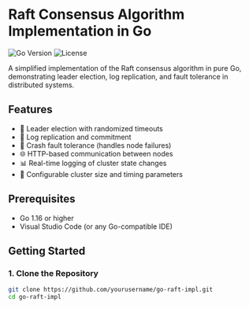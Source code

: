 # Raft Consensus Algorithm Implementation in Go

![Go Version](https://img.shields.io/badge/go-1.16+-blue.svg)
![License](https://img.shields.io/badge/license-MIT-green.svg)

A simplified implementation of the Raft consensus algorithm in pure Go, demonstrating leader election, log replication, and fault tolerance in distributed systems.

## Features

- 🚀 Leader election with randomized timeouts
- 📜 Log replication and commitment
- 💪 Crash fault tolerance (handles node failures)
- 🌐 HTTP-based communication between nodes
- 📊 Real-time logging of cluster state changes
- 🔧 Configurable cluster size and timing parameters

## Prerequisites

- Go 1.16 or higher
- Visual Studio Code (or any Go-compatible IDE)

## Getting Started

### 1. Clone the Repository

```bash
git clone https://github.com/yourusername/go-raft-impl.git
cd go-raft-impl